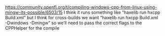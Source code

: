 https://community.openfl.org/t/compiling-windows-cpp-from-linux-using-mingw-its-possible/6503/15
I think it runs something like “haxelib run hxcpp Build.xml” but I think for cross-builds we want “haxelib run hxcpp Build.xml -Dwindows -Dmingw” so we’ll need to pass the correct flags to the CPPHelper for the compile 
